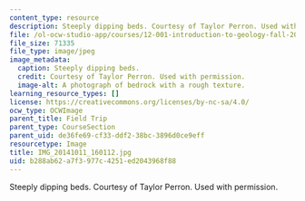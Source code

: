 ```yaml
---
content_type: resource
description: Steeply dipping beds. Courtesy of Taylor Perron. Used with permission.
file: /ol-ocw-studio-app/courses/12-001-introduction-to-geology-fall-2013/b288ab62a7f3977c4251ed2043968f88_IMG_20141011_160112.jpg
file_size: 71335
file_type: image/jpeg
image_metadata:
  caption: Steeply dipping beds.
  credit: Courtesy of Taylor Perron. Used with permission.
  image-alt: A photograph of bedrock with a rough texture.
learning_resource_types: []
license: https://creativecommons.org/licenses/by-nc-sa/4.0/
ocw_type: OCWImage
parent_title: Field Trip
parent_type: CourseSection
parent_uid: de36fe69-cf33-ddf2-38bc-3896d0ce9eff
resourcetype: Image
title: IMG_20141011_160112.jpg
uid: b288ab62-a7f3-977c-4251-ed2043968f88
---
```

Steeply dipping beds. Courtesy of Taylor Perron. Used with permission.